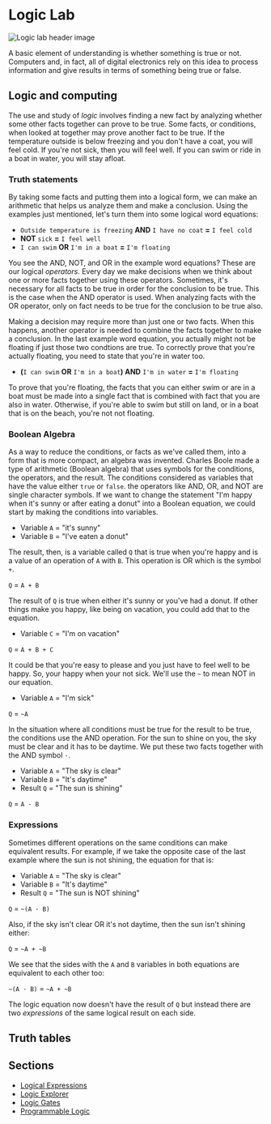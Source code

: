 # Logic Lab

![Logic lab header image](/static/cp/learn/logic-lab/logic-lab-header.jpg)

A basic element of understanding is whether something is true or not. Computers and, in fact, all of digital electronics rely on this idea to process information and give results in terms of something being true or false. 

## Logic and computing

The use and study of _logic_ involves finding a new fact by analyzing whether some other facts together can prove to be true. Some facts, or conditions, when looked at together may prove another fact to be true. If the temperature outside is below freezing and you don't have a coat, you will feel cold. If you're not sick, then you will feel well. If you can swim or ride in a boat in water, you will stay afloat.

### Truth statements

By taking some facts and putting them into a logical form, we can make an arithmetic that helps us analyze them and make a conclusion. Using the examples just mentioned, let's turn them into some logical word equations:

* ``Outside temperature is freezing`` **AND** ``I have no coat`` **=** ``I feel cold``
* **NOT** ``sick`` **=** ``I feel well``
* ``I can swim`` **OR** ``I'm in a boat`` **=** ``I'm floating``

You see the AND, NOT, and OR in the example word equations? These are our logical _operators_. Every day we make decisions when we think about one or more facts together using these operators. Sometimes, it's necessary for all facts to be true in order for the conclusion to be true. This is the case when the AND operator is used. When analyzing facts with the OR operator, only on fact needs to be true for the conclusion to be true also.

Making a decision may require more than just one or two facts. When this happens, another operator is needed to combine the facts together to make a conclusion. In the last example word equation, you actually might not be floating if just those two condtions are true. To correctly prove that you're actually floating, you need to state that you're in water too.

* **(**``I can swim`` **OR** ``I'm in a boat``**) AND** ``I'm in water`` **=** ``I'm floating``

To prove that you're floating, the facts that you can either swim or are in a boat must be made into a single fact that is combined with fact that you are also in water. Otherwise, if you're able to swim but still on land, or in a boat that is on the beach, you're not not floating.

### Boolean Algebra

As a way to reduce the conditions, or facts as we've called them, into a form that is more compact, an algebra was invented. Charles Boole made a type of arithmetic (Boolean algebra) that uses symbols for the conditions, the operators, and the result. The conditions considered as variables that have the value either ``true`` or ``false``. the operators like AND, OR, and NOT are single character symbols. If we want to change the statement "I'm happy when it's sunny or after eating a donut" into a Boolean equation, we could start by making the conditions into variables.

* Variable ``A`` = "it's sunny"
* Variable ``B`` = "I've eaten a donut"

The result, then, is a variable called ``Q`` that is true when you're happy and is a value of an operation of ``A`` with ``B``. This operation is OR which is the symbol ``+``.

``Q`` = ``A + B``

The result of ``Q`` is true when either it's sunny or you've had a donut. If other things make you happy, like being on vacation, you could add that to the equation.

* Variable ``C`` = "I'm on vacation"

``Q`` = ``A + B + C``

It could be that you're easy to please and you just have to feel well to be happy. So, your happy when your not sick. We'll use the ``~`` to mean NOT in our equation.

* Variable ``A`` = "I'm sick"

``Q`` = ``~A``

In the situation where all conditions must be true for the result to be true, the conditions use the AND operation. For the sun to shine on you, the sky must be clear and it has to be daytime. We put these two facts together with the AND symbol ``·``.

* Variable ``A`` = "The sky is clear"
* Variable ``B`` = "It's daytime"
* Result ``Q`` = "The sun is shining"

``Q`` = ``A · B``

### Expressions

Sometimes different operations on the same conditions can make equivalent results. For example, if we take the opposite case of the last example where the sun is not shining, the equation for that is:

* Variable ``A`` = "The sky is clear"
* Variable ``B`` = "It's daytime"
* Result ``Q`` = "The sun is NOT shining"

``Q`` = ``~(A · B)``

Also, if the sky isn't clear OR it's not daytime, then the sun isn't shining either:

``Q`` = ``~A + ~B``

We see that the sides with the ``A`` and ``B`` variables in both equations are equivalent to each other too:

``~(A · B)`` = ``~A + ~B``

The logic equation now doesn't have the result of ``Q`` but instead there are two _expressions_ of the same logical result on each side.

## Truth tables

## Sections

* [Logical Expressions](/learnsystem/logic-lab/expressions)
* [Logic Explorer](/learnsystem/logic-lab/explorer)
* [Logic Gates](/learnsystem/logic-lab/logic-gates)
* [Programmable Logic](/learnsystem/logic-lab/programmable)